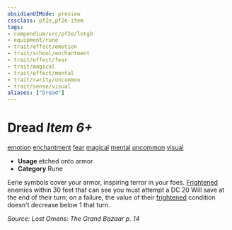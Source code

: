 ```yaml
---
obsidianUIMode: preview
cssclass: pf2e,pf2e-item
tags:
- compendium/src/pf2e/lotgb
- equipment/rune
- trait/effect/emotion
- trait/school/enchantment
- trait/effect/fear
- trait/magical
- trait/effect/mental
- trait/rarity/uncommon
- trait/sense/visual
aliases: ["Dread"]
---
```

# Dread *Item 6+*  
[emotion](emotion.md)  [enchantment](enchantment.md)  [fear](rules/traits/fear.md)  [magical](magical.md)  [mental](mental.md)  [uncommon](uncommon.md)  [visual](visual.md)  

- **Usage** etched onto armor
- **Category** Rune

Eerie symbols cover your armor, inspiring terror in your foes. [Frightened](conditions.md#Frightened) enemies within 30 feet that can see you must attempt a DC 20 Will save at the end of their turn; on a failure, the value of their [frightened](conditions.md#Frightened) condition doesn't decrease below 1 that turn.

*Source: Lost Omens: The Grand Bazaar p. 14*